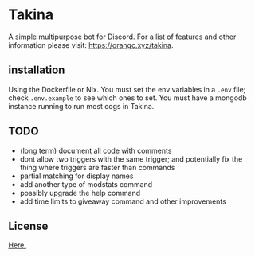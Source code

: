 # Takina
A simple multipurpose bot for Discord.
For a list of features and other information please visit: https://orangc.xyz/takina.

## installation
Using the Dockerfile or Nix. You must set the env variables in a `.env` file; check `.env.example` to see which ones to set. You must have a mongodb instance running to run most cogs in Takina.

## TODO
- (long term) document all code with comments
- dont allow two triggers with the same trigger; and potentially fix the thing where triggers are faster than commands
- partial matching for display names
- add another type of modstats command
- possibly upgrade the help command
- add time limits to giveaway command and other improvements

## License
[Here.](./LICENSE)